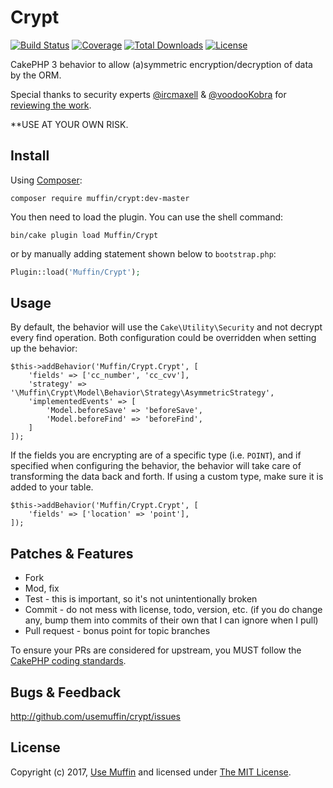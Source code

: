 # Crypt

[![Build Status](https://img.shields.io/travis/UseMuffin/Crypt/master.svg?style=flat-square)](https://travis-ci.org/UseMuffin/Crypt)
[![Coverage](https://img.shields.io/codecov/c/github/UseMuffin/Crypt/master.svg?style=flat-square)](https://codecov.io/github/UseMuffin/Crypt)
[![Total Downloads](https://img.shields.io/packagist/dt/muffin/crypt.svg?style=flat-square)](https://packagist.org/packages/muffin/crypt)
[![License](https://img.shields.io/badge/license-MIT-blue.svg?style=flat-square)](LICENSE)

CakePHP 3 behavior to allow (a)symmetric encryption/decryption of data by the ORM.

Special thanks to security experts [@ircmaxell] & [@voodooKobra] for [reviewing the work][1].

[@ircmaxell]:https://twitter.com/ircmaxell
[@voodooKobra]:https://twitter.com/voodooKobra
[1]:https://twitter.com/jadb/status/688422888152657920

**USE AT YOUR OWN RISK.

## Install

Using [Composer][composer]:

```
composer require muffin/crypt:dev-master
```

You then need to load the plugin. You can use the shell command:

```
bin/cake plugin load Muffin/Crypt
```

or by manually adding statement shown below to `bootstrap.php`:

```php
Plugin::load('Muffin/Crypt');
```

## Usage

By default, the behavior will use the `Cake\Utility\Security` and not decrypt every find operation. Both configuration
could be overridden when setting up the behavior:

```
$this->addBehavior('Muffin/Crypt.Crypt', [
    'fields' => ['cc_number', 'cc_cvv'],
    'strategy' => '\Muffin\Crypt\Model\Behavior\Strategy\AsymmetricStrategy',
    'implementedEvents' => [
        'Model.beforeSave' => 'beforeSave',
        'Model.beforeFind' => 'beforeFind',
    ]
]);
```

If the fields you are encrypting are of a specific type (i.e. `POINT`), and if specified when configuring the behavior,
the behavior will take care of transforming the data back and forth. If using a custom type, make sure it is added to
your table.

```
$this->addBehavior('Muffin/Crypt.Crypt', [
    'fields' => ['location' => 'point'],
]);
```

## Patches & Features

* Fork
* Mod, fix
* Test - this is important, so it's not unintentionally broken
* Commit - do not mess with license, todo, version, etc. (if you do change any, bump them into commits of
their own that I can ignore when I pull)
* Pull request - bonus point for topic branches

To ensure your PRs are considered for upstream, you MUST follow the [CakePHP coding standards][standards].

## Bugs & Feedback

http://github.com/usemuffin/crypt/issues

## License

Copyright (c) 2017, [Use Muffin][muffin] and licensed under [The MIT License][mit].

[cakephp]:http://cakephp.org
[composer]:http://getcomposer.org
[mit]:http://www.opensource.org/licenses/mit-license.php
[muffin]:http://usemuffin.com
[standards]:http://book.cakephp.org/3.0/en/contributing/cakephp-coding-conventions.html
